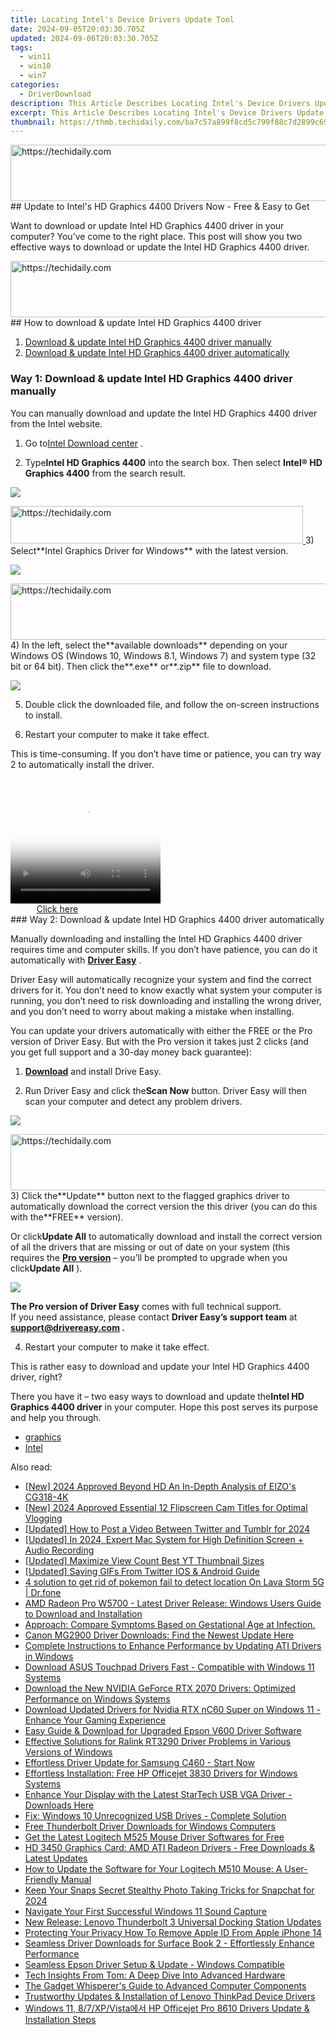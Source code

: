 ```yaml
---
title: Locating Intel's Device Drivers Update Tool
date: 2024-09-05T20:03:30.705Z
updated: 2024-09-06T20:03:30.705Z
tags:
  - win11
  - win10
  - win7
categories:
  - DriverDownload
description: This Article Describes Locating Intel's Device Drivers Update Tool
excerpt: This Article Describes Locating Intel's Device Drivers Update Tool
thumbnail: https://thmb.techidaily.com/ba7c57a899f8cd5c799f88c7d2899c692ee461941eff0903eb250db9dc660efe.jpg
---
```


<!-- affiliate ads begin -->
<a href="https://appsumo.8odi.net/c/5597632/2123736/7443" target="_top" id="2123736">
  <img src="//a.impactradius-go.com/display-ad/7443-2123736" border="0" alt="https://techidaily.com" width="728" height="90"/>
</a>
<img height="0" width="0" src="https://appsumo.8odi.net/i/5597632/2123736/7443" style="position:absolute;visibility:hidden;" border="0" />
<!-- affiliate ads end -->
## Update to Intel's HD Graphics 4400 Drivers Now - Free & Easy to Get

Want to download or update Intel HD Graphics 4400 driver in your computer? You’ve come to the right place. This post will show you two effective ways to download or update the Intel HD Graphics 4400 driver.

<!-- affiliate ads begin -->
<a href="https://unicoeye.pxf.io/c/5597632/2134493/18498" target="_top" id="2134493">
  <img src="//a.impactradius-go.com/display-ad/18498-2134493" border="0" alt="https://techidaily.com" width="728" height="90"/>
</a>
<img height="0" width="0" src="https://unicoeye.pxf.io/i/5597632/2134493/18498" style="position:absolute;visibility:hidden;" border="0" />
<!-- affiliate ads end -->
## How to download & update Intel HD Graphics 4400 driver

1. [Download & update Intel HD Graphics 4400 driver manually](https://tools.techidaily.com/drivereasy/download/)
2. [Download & update Intel HD Graphics 4400 driver automatically](https://tools.techidaily.com/drivereasy/download/)

### Way 1: Download & update Intel HD Graphics 4400 driver manually

 You can manually download and update the Intel HD Graphics 4400 driver from the Intel website.

 1) Go to[Intel Download center](https://downloadcenter.intel.com/) .

 2) Type**Intel HD Graphics 4400** into the search box. Then select **Intel® HD Graphics 4400** from the search result.

![](https://images.drivereasy.com/wp-content/uploads/2018/05/img_5afbfe6a050b7.jpg)

<!-- affiliate ads begin -->
<a href="https://aligracehair.sjv.io/c/5597632/2115950/19272" target="_top" id="2115950">
  <img src="//a.impactradius-go.com/display-ad/19272-2115950" border="0" alt="https://techidaily.com" width="468" height="60"/>
</a>
<img height="0" width="0" src="https://aligracehair.sjv.io/i/5597632/2115950/19272" style="position:absolute;visibility:hidden;" border="0" />
<!-- affiliate ads end -->
 3) Select**Intel Graphics Driver for Windows** with the latest version.

![](https://images.drivereasy.com/wp-content/uploads/2018/05/img_5afbfe96c1bf1.jpg)

<!-- affiliate ads begin -->
<a href="https://unicoeye.pxf.io/c/5597632/2134239/18498" target="_top" id="2134239">
  <img src="//a.impactradius-go.com/display-ad/18498-2134239" border="0" alt="https://techidaily.com" width="721" height="90"/>
</a>
<img height="0" width="0" src="https://unicoeye.pxf.io/i/5597632/2134239/18498" style="position:absolute;visibility:hidden;" border="0" />
<!-- affiliate ads end -->
 4) In the left, select the**available downloads** depending on your Windows OS (Windows 10, Windows 8.1, Windows 7) and system type (32 bit or 64 bit). Then click the**.exe** or**.zip** file to download.

![](https://images.drivereasy.com/wp-content/uploads/2018/05/img_5afbff0bb24c9.jpg)

 5) Double click the downloaded file, and follow the on-screen instructions to install.

 6) Restart your computer to make it take effect.

 This is time-consuming. If you don’t have time or patience, you can try way 2 to automatically install the driver.

<!-- affiliate ads begin -->
<span id="1265663">
					<video width="240" height="200" style="cursor:pointer"
           poster="//a.impactradius-go.com/display-clicktoplayimage/1265663.png"
           onclick="if(!this.playClicked){this.play();this.setAttribute('controls',true);this.playClicked=true;}">
	   <source src="//a.impactradius-go.com/display-ad/4482-1265663">
	   <img src="//a.impactradius-go.com/display-clicktoplayimage/1265663.png" style="border: none; height: 100%; width: 100%; object-fit: contain">
	</video>
	<div style="width:150px;text-align:center"><a href="javascript:window.open(decodeURIComponent('https%3A%2F%2Fmartinic.evyy.net%2Fc%2F5597632%2F1265663%2F4482'), '_blank');void(0);">Click here</a></div>
</span>
<img height="0" width="0" src="https://imp.pxf.io/i/5597632/1265663/4482" style="position:absolute;visibility:hidden;" border="0" />
<!-- affiliate ads end -->
### Way 2: Download & update Intel HD Graphics 4400 driver automatically

 Manually downloading and installing the Intel HD Graphics 4400 driver requires time and computer skills. If you don’t have patience, you can do it automatically with **[Driver Easy](https://tools.techidaily.com/drivereasy/download/)**  .

 Driver Easy will automatically recognize your system and find the correct drivers for it. You don’t need to know exactly what system your computer is running, you don’t need to risk downloading and installing the wrong driver, and you don’t need to worry about making a mistake when installing.

 You can update your drivers automatically with either the FREE or the Pro version of Driver Easy. But with the Pro version it takes just 2 clicks (and you get full support and a 30-day money back guarantee):

 1) **[Download](https://tools.techidaily.com/drivereasy/download/)**  and install Drive Easy.

 2) Run Driver Easy and click the**Scan Now** button. Driver Easy will then scan your computer and detect any problem drivers.

![](https://images.drivereasy.com/wp-content/uploads/2018/05/img_5afbff79a2c8f.png)

<!-- affiliate ads begin -->
<a href="https://appsumo.8odi.net/c/5597632/2130869/7443" target="_top" id="2130869">
  <img src="//a.impactradius-go.com/display-ad/7443-2130869" border="0" alt="https://techidaily.com" width="600" height="90"/>
</a>
<img height="0" width="0" src="https://appsumo.8odi.net/i/5597632/2130869/7443" style="position:absolute;visibility:hidden;" border="0" />
<!-- affiliate ads end -->
 3) Click the**Update** button next to the flagged graphics driver to automatically download the correct version the this driver (you can do this with the**FREE** version).

 Or click**Update All** to automatically download and install the correct version of all the drivers that are missing or out of date on your system (this requires the **[Pro version](https://tools.techidaily.com/drivereasy/download/)**  – you’ll be prompted to upgrade when you click**Update All** ).

![](https://images.drivereasy.com/wp-content/uploads/2018/05/img_5afc0296da502.jpg)

**The Pro version of Driver Easy** comes with full technical support.  
 If you need assistance, please contact **Driver Easy’s support team** at **[support@drivereasy.com](https://tools.techidaily.com/drivereasy/download/) .**

4) Restart your computer to make it take effect.

 This is rather easy to download and update your Intel HD Graphics 4400 driver, right?

 There you have it – two easy ways to download and update the**Intel HD Graphics 4400 driver** in your computer. Hope this post serves its purpose and help you through.

* [graphics](https://tools.techidaily.com/drivereasy/download/)
* [Intel](https://tools.techidaily.com/drivereasy/download/)

<ins class="adsbygoogle"
     style="display:block"
     data-ad-format="autorelaxed"
     data-ad-client="ca-pub-7571918770474297"
     data-ad-slot="1223367746"></ins>



<ins class="adsbygoogle"
     style="display:block"
     data-ad-client="ca-pub-7571918770474297"
     data-ad-slot="8358498916"
     data-ad-format="auto"
     data-full-width-responsive="true"></ins>

<span class="atpl-alsoreadstyle">Also read:</span>
<div><ul>
<li><a href="https://article-helps.techidaily.com/new-2024-approved-beyond-hd-an-in-depth-analysis-of-eizos-cg318-4k/"><u>[New] 2024 Approved Beyond HD An In-Depth Analysis of EIZO's CG318-4K</u></a></li>
<li><a href="https://facebook-video-footage.techidaily.com/new-2024-approved-essential-12-flipscreen-cam-titles-for-optimal-vlogging/"><u>[New] 2024 Approved Essential 12 Flipscreen Cam Titles for Optimal Vlogging</u></a></li>
<li><a href="https://twitter-videos.techidaily.com/updated-how-to-post-a-video-between-twitter-and-tumblr-for-2024/"><u>[Updated] How to Post a Video Between Twitter and Tumblr for 2024</u></a></li>
<li><a href="https://screen-video-capture.techidaily.com/updated-in-2024-expert-mac-system-for-high-definition-screen-plus-audio-recording/"><u>[Updated] In 2024, Expert Mac System for High Definition Screen + Audio Recording</u></a></li>
<li><a href="https://facebook-video-footage.techidaily.com/updated-maximize-view-count-best-yt-thumbnail-sizes/"><u>[Updated] Maximize View Count Best YT Thumbnail Sizes</u></a></li>
<li><a href="https://twitter-videos.techidaily.com/updated-saving-gifs-from-twitter-ios-and-android-guide/"><u>[Updated] Saving GIFs From Twitter IOS & Android Guide</u></a></li>
<li><a href="https://android-pokemon-go.techidaily.com/4-solution-to-get-rid-of-pokemon-fail-to-detect-location-on-lava-storm-5g-drfone-by-drfone-virtual-android/"><u>4 solution to get rid of pokemon fail to detect location On Lava Storm 5G | Dr.fone</u></a></li>
<li><a href="https://hardware-updates.techidaily.com/amd-radeon-pro-w5700-latest-driver-release-windows-users-guide-to-download-and-installation/"><u>AMD Radeon Pro W5700 - Latest Driver Release: Windows Users Guide to Download and Installation</u></a></li>
<li><a href="https://hardware-updates.techidaily.com/approach-compare-symptoms-based-on-gestational-age-at-infection/"><u>Approach: Compare Symptoms Based on Gestational Age at Infection.</u></a></li>
<li><a href="https://hardware-updates.techidaily.com/canon-mg2900-driver-downloads-find-the-newest-update-here/"><u>Canon MG2900 Driver Downloads: Find the Newest Update Here</u></a></li>
<li><a href="https://hardware-updates.techidaily.com/complete-instructions-to-enhance-performance-by-updating-ati-drivers-in-windows/"><u>Complete Instructions to Enhance Performance by Updating ATI Drivers in Windows</u></a></li>
<li><a href="https://hardware-updates.techidaily.com/download-asus-touchpad-drivers-fast-compatible-with-windows-11-systems/"><u>Download ASUS Touchpad Drivers Fast - Compatible with Windows 11 Systems</u></a></li>
<li><a href="https://hardware-updates.techidaily.com/download-the-new-nvidia-geforce-rtx-2070-drivers-optimized-performance-on-windows-systems/"><u>Download the New NVIDIA GeForce RTX 2070 Drivers: Optimized Performance on Windows Systems</u></a></li>
<li><a href="https://hardware-updates.techidaily.com/download-updated-drivers-for-nvidia-rtx-nc60-super-on-windows-11-enhance-your-gaming-experience/"><u>Download Updated Drivers for Nvidia RTX nC60 Super on Windows 11 - Enhance Your Gaming Experience</u></a></li>
<li><a href="https://hardware-updates.techidaily.com/easy-guide-and-download-for-upgraded-epson-v600-driver-software/"><u>Easy Guide & Download for Upgraded Epson V600 Driver Software</u></a></li>
<li><a href="https://hardware-updates.techidaily.com/effective-solutions-for-ralink-rt3290-driver-problems-in-various-versions-of-windows/"><u>Effective Solutions for Ralink RT3290 Driver Problems in Various Versions of Windows</u></a></li>
<li><a href="https://hardware-updates.techidaily.com/effortless-driver-update-for-samsung-c460-start-now/"><u>Effortless Driver Update for Samsung C460 - Start Now</u></a></li>
<li><a href="https://hardware-updates.techidaily.com/effortless-installation-free-hp-officejet-3830-drivers-for-windows-systems/"><u>Effortless Installation: Free HP Officejet 3830 Drivers for Windows Systems</u></a></li>
<li><a href="https://hardware-updates.techidaily.com/enhance-your-display-with-the-latest-startech-usb-vga-driver-downloads-here/"><u>Enhance Your Display with the Latest StarTech USB VGA Driver - Downloads Here</u></a></li>
<li><a href="https://hardware-updates.techidaily.com/fix-windows-10-unrecognized-usb-drives-complete-solution/"><u>Fix: Windows 10 Unrecognized USB Drives - Complete Solution</u></a></li>
<li><a href="https://hardware-updates.techidaily.com/free-thunderbolt-driver-downloads-for-windows-computers/"><u>Free Thunderbolt Driver Downloads for Windows Computers</u></a></li>
<li><a href="https://hardware-updates.techidaily.com/get-the-latest-logitech-m525-mouse-driver-softwares-for-free/"><u>Get the Latest Logitech M525 Mouse Driver Softwares for Free</u></a></li>
<li><a href="https://hardware-updates.techidaily.com/hd-3450-graphics-card-amd-ati-radeon-drivers-free-downloads-and-latest-updates/"><u>HD 3450 Graphics Card: AMD ATI Radeon Drivers - Free Downloads & Latest Updates</u></a></li>
<li><a href="https://hardware-updates.techidaily.com/how-to-update-the-software-for-your-logitech-m510-mouse-a-user-friendly-manual/"><u>How to Update the Software for Your Logitech M510 Mouse: A User-Friendly Manual</u></a></li>
<li><a href="https://snapchat-videos.techidaily.com/keep-your-snaps-secret-stealthy-photo-taking-tricks-for-snapchat-for-2024/"><u>Keep Your Snaps Secret Stealthy Photo Taking Tricks for Snapchat for 2024</u></a></li>
<li><a href="https://extra-tips.techidaily.com/navigate-your-first-successful-windows-11-sound-capture/"><u>Navigate Your First Successful Windows 11 Sound Capture</u></a></li>
<li><a href="https://hardware-updates.techidaily.com/new-release-lenovo-thunderbolt-3-universal-docking-station-updates/"><u>New Release: Lenovo Thunderbolt 3 Universal Docking Station Updates</u></a></li>
<li><a href="https://apple-account.techidaily.com/protecting-your-privacy-how-to-remove-apple-id-from-apple-iphone-14-by-drfone-ios/"><u>Protecting Your Privacy How To Remove Apple ID From Apple iPhone 14</u></a></li>
<li><a href="https://hardware-updates.techidaily.com/seamless-driver-downloads-for-surface-book-2-effortlessly-enhance-performance/"><u>Seamless Driver Downloads for Surface Book 2 - Effortlessly Enhance Performance</u></a></li>
<li><a href="https://hardware-updates.techidaily.com/seamless-epson-driver-setup-and-update-windows-compatible/"><u>Seamless Epson Driver Setup & Update - Windows Compatible</u></a></li>
<li><a href="https://hardware-updates.techidaily.com/tech-insights-from-tom-a-deep-dive-into-advanced-hardware/"><u>Tech Insights From Tom: A Deep Dive Into Advanced Hardware</u></a></li>
<li><a href="https://hardware-updates.techidaily.com/the-gadget-whisperers-guide-to-advanced-computer-components/"><u>The Gadget Whisperer's Guide to Advanced Computer Components</u></a></li>
<li><a href="https://hardware-updates.techidaily.com/trustworthy-updates-and-installation-of-lenovo-thinkpad-device-drivers/"><u>Trustworthy Updates & Installation of Lenovo ThinkPad Device Drivers</u></a></li>
<li><a href="https://hardware-updates.techidaily.com/windows-11-87xpvista-hp-officejet-pro-8610-drivers-update-and-installation-steps/"><u>Windows 11, 8/7/XP/Vista에서 HP Officejet Pro 8610 Drivers Update & Installation Steps</u></a></li>
</ul></div>
